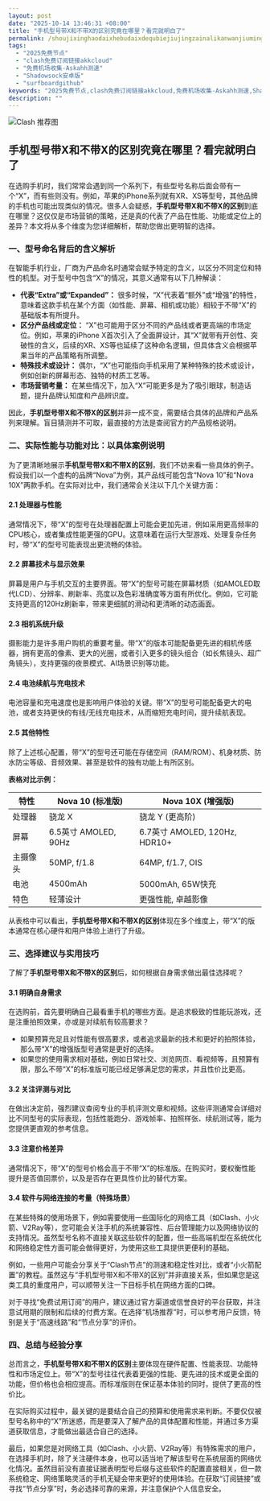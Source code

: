 ```yaml
---
layout: post
date: "2025-10-14 13:46:31 +08:00"
title: "手机型号带X和不带X的区别究竟在哪里？看完就明白了"
permalink: /shoujixinghaodaixhebudaixdequbiejiujingzainalikanwanjiumingbaile/
tags:
  - "2025免费节点"
  - "clash免费订阅链接akkcloud"
  - "免费机场收集-Askahh测速"
  - "Shadowsock安卓版"
  - "surfboardgithub"
keywords: "2025免费节点,clash免费订阅链接akkcloud,免费机场收集-Askahh测速,Shadowsock安卓版,surfboardgithub"
description: ""
---
```


![Clash 推荐图](https://clashjd.github.io/assets/img/节点订阅推荐.png)

## 手机型号带X和不带X的区别究竟在哪里？看完就明白了


<p>在选购手机时，我们常常会遇到同一个系列下，有些型号名称后面会带有一个“X”，而有些则没有。例如，苹果的iPhone系列就有XR、XS等型号，其他品牌的手机也可能出现类似的情况。很多人会疑惑，<strong>手机型号带X和不带X的区别</strong>到底在哪里？这仅仅是市场营销的策略，还是真的代表了产品在性能、功能或定位上的差异？本文将从多个维度为您详细解析，帮助您做出更明智的选择。</p>

<h3>一、型号命名背后的含义解析</h3>

<p>在智能手机行业，厂商为产品命名时通常会赋予特定的含义，以区分不同定位和特性的机型。对于型号中包含“X”的情况，其意义通常有以下几种解读：</p>

<ul>
    <li><strong>代表“Extra”或“Expanded”：</strong> 很多时候，“X”代表着“额外”或“增强”的特性，意味着这款手机在某个方面（如性能、屏幕、相机或功能）相较于不带“X”的基础版本有所提升。</li>
    <li><strong>区分产品线或定位：</strong> “X”也可能用于区分不同的产品线或者更高端的市场定位。例如，苹果的iPhone X首次引入了全面屏设计，其“X”就带有开创性、突破性的含义，后续的XR、XS等也延续了这种命名逻辑，但具体含义会根据苹果当年的产品策略有所调整。</li>
    <li><strong>特殊技术或设计：</strong> 偶尔，“X”也可能指向手机采用了某种特殊的技术或设计，例如创新的屏幕形态、独特的材质工艺等。</li>
    <li><strong>市场营销考量：</strong> 在某些情况下，加入“X”可能更多是为了吸引眼球，制造话题，提升品牌认知度和产品辨识度。</li>
</ul>

<p>因此，<strong>手机型号带X和不带X的区别</strong>并非一成不变，需要结合具体的品牌和产品系列来理解。盲目猜测并不可取，最直接的方法是查阅官方的产品规格说明。</p>

<h3>二、实际性能与功能对比：以具体案例说明</h3>

<p>为了更清晰地展示<strong>手机型号带X和不带X的区别</strong>，我们不妨来看一些具体的例子。假设我们以一个虚构的品牌“Nova”为例，其产品线可能包含“Nova 10”和“Nova 10X”两款手机。在实际对比中，我们通常会关注以下几个关键方面：</p>

<h4>2.1 处理器与性能</h4>
<p>通常情况下，带“X”的型号在处理器配置上可能会更加先进，例如采用更高频率的CPU核心，或者集成性能更强的GPU。这意味着在运行大型游戏、处理复杂任务时，带“X”的型号可能表现出更流畅的体验。</p>

<h4>2.2 屏幕技术与显示效果</h4>
<p>屏幕是用户与手机交互的主要界面。带“X”的型号可能在屏幕材质（如AMOLED取代LCD）、分辨率、刷新率、亮度以及色彩准确度等方面有所优化。例如，它可能支持更高的120Hz刷新率，带来更细腻的滑动和更清晰的动态画面。</p>

<h4>2.3 相机系统升级</h4>
<p>摄影能力是许多用户购机的重要考量。带“X”的版本可能配备更先进的相机传感器，拥有更高的像素、更大的光圈，或者引入更多的镜头组合（如长焦镜头、超广角镜头），支持更强的夜景模式、AI场景识别等功能。</p>

<h4>2.4 电池续航与充电技术</h4>
<p>电池容量和充电速度也是影响用户体验的关键。带“X”的型号可能配备更大的电池，或者支持更快的有线/无线充电技术，从而缩短充电时间，提升续航表现。</p>

<h4>2.5 其他特性</h4>
<p>除了上述核心配置，带“X”的型号还可能在存储空间（RAM/ROM）、机身材质、防水防尘等级、音频效果、甚至是软件的独有功能上有所区别。</p>

<p><strong>表格对比示例：</strong></p>
<table>
    <thead>
        <tr>
            <th>特性</th>
            <th>Nova 10 (标准版)</th>
            <th>Nova 10X (增强版)</th>
        </tr>
    </thead>
    <tbody>
        <tr>
            <td>处理器</td>
            <td>骁龙 X</td>
            <td>骁龙 Y (更高阶)</td>
        </tr>
        <tr>
            <td>屏幕</td>
            <td>6.5英寸 AMOLED, 90Hz</td>
            <td>6.7英寸 AMOLED, 120Hz, HDR10+</td>
        </tr>
        <tr>
            <td>主摄像头</td>
            <td>50MP, f/1.8</td>
            <td>64MP, f/1.7, OIS</td>
        </tr>
        <tr>
            <td>电池</td>
            <td>4500mAh</td>
            <td>5000mAh, 65W快充</td>
        </tr>
        <tr>
            <td>特色</td>
            <td>轻薄设计</td>
            <td>更强性能, 卓越影像</td>
        </tr>
    </tbody>
</table>

<p>从表格中可以看出，<strong>手机型号带X和不带X的区别</strong>体现在多个维度上，带“X”的版本通常在核心硬件和用户体验上进行了升级。</p>

<h3>三、选择建议与实用技巧</h3>

<p>了解了<strong>手机型号带X和不带X的区别</strong>后，如何根据自身需求做出最佳选择呢？</p>

<h4>3.1 明确自身需求</h4>
<p>在选购前，首先要明确自己最看重手机的哪些方面。是追求极致的性能玩游戏，还是注重拍照效果，亦或是对续航有较高要求？</p>

<ul>
    <li>如果预算充足且对性能有很高要求，或者追求最新的技术和更好的拍照体验，那么带“X”的增强版型号通常是更好的选择。</li>
    <li>如果您的使用需求相对基础，例如日常社交、浏览网页、看视频等，且预算有限，那么不带“X”的标准版可能已经足够满足您的需求，并且性价比更高。</li>
</ul>

<h4>3.2 关注评测与对比</h4>
<p>在做出决定前，强烈建议查阅专业的手机评测文章和视频。这些评测通常会详细对比不同型号的实际表现，包括性能跑分、游戏帧率、拍照样张、续航测试等，能为您提供更直观的参考信息。</p>

<h4>3.3 注意价格差异</h4>
<p>通常情况下，带“X”的型号价格会高于不带“X”的标准版。在购买时，要权衡性能提升是否值回票价，以及是否存在更具性价比的替代方案。</p>

<h4>3.4 软件与网络连接的考量（特殊场景）</h4>
<p>在某些特殊的使用场景下，例如需要使用一些国际化的网络工具（如Clash、小火箭、V2Ray等），您可能会关注手机的系统兼容性、后台管理能力以及网络协议的支持情况。虽然型号名称不直接关联这些软件的配置，但一些高端机型在系统优化和网络稳定性方面可能会做得更好，为使用这些工具提供更便利的基础。</p>

<p>例如，一些用户可能会分享关于“Clash节点”的测速和稳定性对比，或者“小火箭配置”的教程。虽然这与“手机型号带X和不带X的区别”并非直接关系，但如果您是这类工具的重度用户，可以顺带关注一下目标手机在网络方面的口碑。</p>

<p>对于寻找“免费试用订阅”的用户，建议通过官方渠道或信誉良好的平台获取，并注意试用期的限制和后续的付费方案。在选择“机场推荐”时，可以参考用户反馈，特别是关于“高速线路”和“节点分享”的评价。</p>

<h3>四、总结与经验分享</h3>

<p>总而言之，<strong>手机型号带X和不带X的区别</strong>主要体现在硬件配置、性能表现、功能特性和市场定位上。带“X”的型号往往代表着更强的性能、更先进的技术或更全面的功能，但价格也会相应提高。而标准版则在保证基本体验的同时，提供了更高的性价比。</p>

<p>在实际购买过程中，最关键的是要结合自己的预算和使用需求来判断。不要仅仅被型号名称中的“X”所迷惑，而是要深入了解产品的具体配置和性能，并通过多方渠道获取信息，才能做出最适合自己的选择。</p>

<p>最后，如果您是对网络工具（如Clash、小火箭、V2Ray等）有特殊需求的用户，在选择手机时，除了关注硬件本身，也可以适当地了解该型号在系统层面的网络优化情况。虽然目前没有直接证据表明型号后缀与这些软件的配置直接相关，但一款系统稳定、网络策略灵活的手机无疑会带来更好的使用体验。在获取“订阅链接”或寻找“节点分享”时，务必选择可靠的来源，并注意保护个人信息安全。</p>